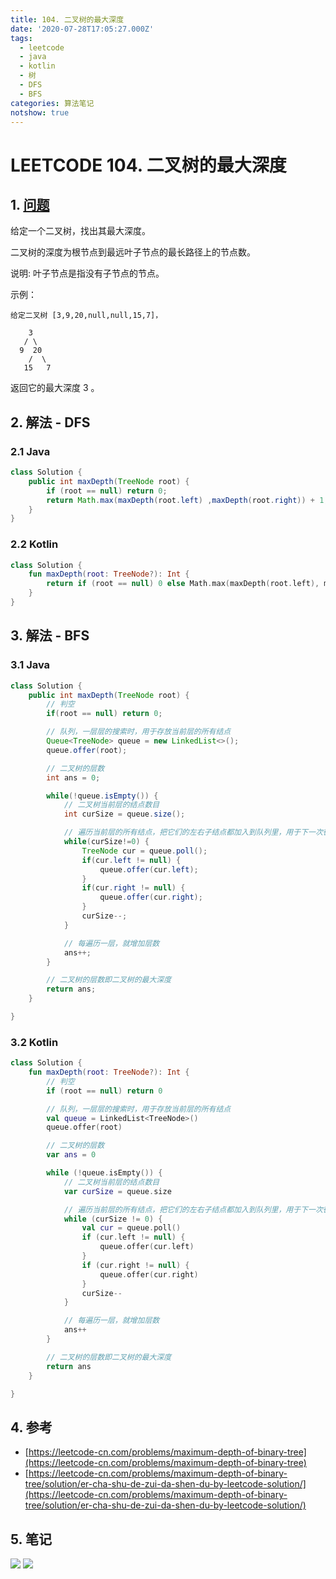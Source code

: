 ```yaml
---
title: 104. 二叉树的最大深度
date: '2020-07-28T17:05:27.000Z'
tags:
  - leetcode
  - java
  - kotlin
  - 树
  - DFS
  - BFS
categories: 算法笔记
notshow: true
---
```


# LEETCODE 104. 二叉树的最大深度

## 1. [问题](https://leetcode-cn.com/problems/maximum-depth-of-binary-tree)

给定一个二叉树，找出其最大深度。

二叉树的深度为根节点到最远叶子节点的最长路径上的节点数。

说明: 叶子节点是指没有子节点的节点。

示例：

```text
给定二叉树 [3,9,20,null,null,15,7]，

    3
   / \
  9  20
    /  \
   15   7
```

返回它的最大深度 3 。 

## 2. 解法 - DFS

### 2.1 Java

```java
class Solution {
    public int maxDepth(TreeNode root) {
        if (root == null) return 0;
        return Math.max(maxDepth(root.left) ,maxDepth(root.right)) + 1;
    }
}
```

### 2.2 Kotlin

```kotlin
class Solution {
    fun maxDepth(root: TreeNode?): Int {
        return if (root == null) 0 else Math.max(maxDepth(root.left), maxDepth(root.right)) + 1
    }
}
```

## 3. 解法 - BFS

### 3.1 Java

```java
class Solution {
    public int maxDepth(TreeNode root) {
        // 判空
        if(root == null) return 0;

        // 队列，一层层的搜索时，用于存放当前层的所有结点
        Queue<TreeNode> queue = new LinkedList<>();
        queue.offer(root);

        // 二叉树的层数
        int ans = 0;

        while(!queue.isEmpty()) {
            // 二叉树当前层的结点数目
            int curSize = queue.size();

            // 遍历当前层的所有结点，把它们的左右子结点都加入到队列里，用于下一次循环（外层）
            while(curSize!=0) {
                TreeNode cur = queue.poll();
                if(cur.left != null) {
                    queue.offer(cur.left); 
                }
                if(cur.right != null) {
                    queue.offer(cur.right); 
                }
                curSize--;
            }

            // 每遍历一层，就增加层数
            ans++;
        }

        // 二叉树的层数即二叉树的最大深度
        return ans;
    }

}
```

### 3.2 Kotlin

```kotlin
class Solution {
    fun maxDepth(root: TreeNode?): Int {
        // 判空
        if (root == null) return 0

        // 队列，一层层的搜索时，用于存放当前层的所有结点
        val queue = LinkedList<TreeNode>()
        queue.offer(root)

        // 二叉树的层数
        var ans = 0

        while (!queue.isEmpty()) {
            // 二叉树当前层的结点数目
            var curSize = queue.size

            // 遍历当前层的所有结点，把它们的左右子结点都加入到队列里，用于下一次循环（外层）
            while (curSize != 0) {
                val cur = queue.poll()
                if (cur.left != null) {
                    queue.offer(cur.left)
                }
                if (cur.right != null) {
                    queue.offer(cur.right)
                }
                curSize--
            }

            // 每遍历一层，就增加层数
            ans++
        }

        // 二叉树的层数即二叉树的最大深度
        return ans
    }

}
```

## 4. 参考

* [https://leetcode-cn.com/problems/maximum-depth-of-binary-tree](https://leetcode-cn.com/problems/maximum-depth-of-binary-tree)
* [https://leetcode-cn.com/problems/maximum-depth-of-binary-tree/solution/er-cha-shu-de-zui-da-shen-du-by-leetcode-solution/](https://leetcode-cn.com/problems/maximum-depth-of-binary-tree/solution/er-cha-shu-de-zui-da-shen-du-by-leetcode-solution/)

## 5. 笔记

![](https://777blog.oss-cn-shanghai.aliyuncs.com/leetcode/leetcode-104-1.jpg) ![](https://777blog.oss-cn-shanghai.aliyuncs.com/leetcode/leetcode-104-2.jpg)

